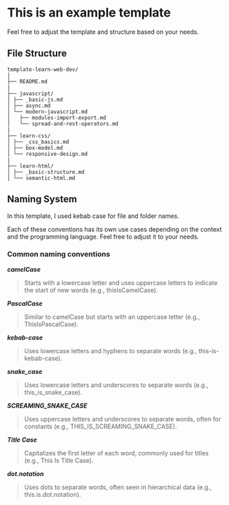 # This is an example template

Feel free to adjust the template and structure based on your needs.

## File Structure

```
template-learn-web-dev/
│
├── README.md
| 
├── javascript/
│ ├── _basic-js.md
│ ├── async.md
│ └── modern-javascript.md
│   ├── modules-import-export.md
│   └── spread-and-rest-operators.md
|
├── learn-css/
│ ├── _css_basics.md
│ ├── box-model.md
│ └── responsive-design.md
| 
├── learn-html/
│ ├── _basic-structure.md
│ └── semantic-html.md

```

## Naming System

In this template, I used kebab case for file and folder names.

Each of these conventions has its own use cases depending on the context and the programming language. Feel free to adjust it to your needs.

### Common naming conventions

***camelCase***
> Starts with a lowercase letter and uses uppercase letters to indicate the start of new words (e.g., thisIsCamelCase).

***PascalCase***
> Similar to camelCase but starts with an uppercase letter (e.g., ThisIsPascalCase).

***kebab-case***
> Uses lowercase letters and hyphens to separate words (e.g., this-is-kebab-case).

***snake_case***
> Uses lowercase letters and underscores to separate words (e.g., this_is_snake_case).

***SCREAMING_SNAKE_CASE***
> Uses uppercase letters and underscores to separate words, often for constants (e.g., THIS_IS_SCREAMING_SNAKE_CASE).

***Title Case***
> Capitalizes the first letter of each word, commonly used for titles (e.g., This Is Title Case).

***dot.notation***
> Uses dots to separate words, often seen in hierarchical data (e.g., this.is.dot.notation).

